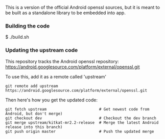 
This is a version of the official Android openssl sources, but it is meant to be built as a standalone library to be embedded into app.

### Building the code

$ ./build.sh

### Updating the upstream code

This repository tracks the Android openssl repository: https://android.googlesource.com/platform/external/openssl.git 

To use this, add it as a remote called 'upstream'

```shell
git remote add upstream https://android.googlesource.com/platform/external/openssl.git
```

Then here's how you get the updated code:

```
git fetch upstream                       # Get newest code from Android, but don't merge)
git checkout dev                         # Checkout the dev branch
git merge upstream/kitkat-mr2.2-release  # Merge the latest Android release into this branch)
git push origin master                   # Push the updated merge
```

